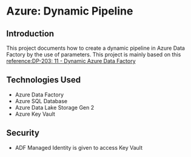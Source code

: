 # Azure: Dynamic Pipeline

## Introduction

This project documents how to create a dynamic pipeline in Azure Data Factory by the use of parameters. 
This project is mainly based on this [reference:DP-203: 11 - Dynamic Azure Data Factory](https://www.youtube.com/watch?v=BSQ8rRZUno0&list=PLuQSde7Xvu7DCRenR1otgxAplTtnzKO9e&index=12&ab_channel=TybulonAzure)

## Technologies Used

- Azure Data Factory
- Azure SQL Database
- Azure Data Lake Storage Gen 2
- Azure Key Vault

## Security

- ADF Managed Identity is given  to access Key Vault
